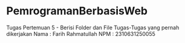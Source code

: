 # PemrogramanBerbasisWeb
Tugas Pertemuan 5 - Berisi Folder dan File Tugas-Tugas yang pernah dikerjakan
Nama : Farih Rahmatullah
NPM : 2310631250055
